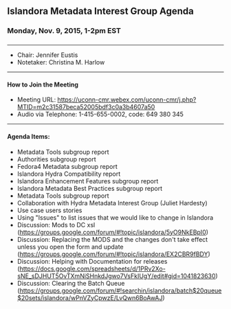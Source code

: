 ## Islandora Metadata Interest Group Agenda
### Monday, Nov. 9, 2015, 1-2pm EST
### 
---
* Chair: Jennifer Eustis
* Notetaker:  Christina M. Harlow

---

#### How to Join the Meeting  
* Meeting URL: https://uconn-cmr.webex.com/uconn-cmr/j.php?MTID=m2c31587beca52005bdf3c0a3b4607a50  
* Audio via Telephone: 1-415-655-0002, code: 649 380 345


---

#### Agenda Items:  
* Metadata Tools subgroup report
* Authorities subgroup report
* Fedora4 Metadata subgroup report
* Islandora Hydra Compatibility report
* Islandora Enhancement Features subgroup report
* Islandora Metadata Best Practices subgroup report
* Metadata Tools subgroup report
* Collaboration with Hydra Metadata Interest Group (Juliet Hardesty)
* Use case users stories
* Using "Issues" to list issues that we would like to change in Islandora  
* Discussion: Mods to DC xsl (https://groups.google.com/forum/#!topic/islandora/5yO9NkEBpI0)
* Discussion: Replacing the MODS and the changes don't take effect unless you open the form and update (https://groups.google.com/forum/#!topic/islandora/EX2CBR9fBDY)
* Discussion: Helping with Documentation for releases (https://docs.google.com/spreadsheets/d/1PRv2Xo-sNE_sDJHUT5OvTXmNiSHnkdJgwo7VsFkIUgY/edit#gid=1041823630)
* Discussion: Clearing the Batch Queue (https://groups.google.com/forum/#!searchin/islandora/batch$20queue$20sets/islandora/wPnVZyCpwzE/LvQwn6BoAwAJ)

